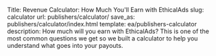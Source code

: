 Title: Revenue Calculator: How Much You'll Earn with EthicalAds
slug: calculator
url: publishers/calculator/
save_as: publishers/calculator/index.html
template: ea/publishers-calculator
description: How much will you earn with EthicalAds? This is one of the most common questions we get so we built a calculator to help you understand what goes into your payouts.
